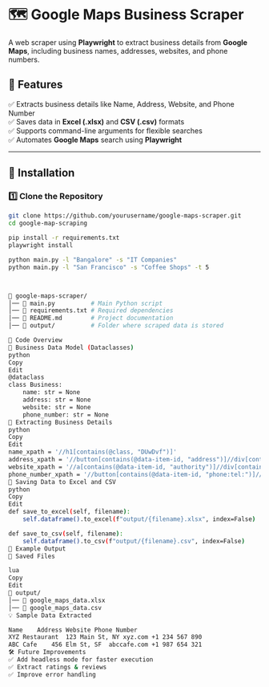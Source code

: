 # 🗺️ Google Maps Business Scraper  

A web scraper using **Playwright** to extract business details from **Google Maps**, including business names, addresses, websites, and phone numbers.  

## 📌 Features  
✅ Extracts business details like Name, Address, Website, and Phone Number  
✅ Saves data in **Excel (.xlsx)** and **CSV (.csv)** formats  
✅ Supports command-line arguments for flexible searches  
✅ Automates **Google Maps** search using **Playwright**  

---

## 🚀 Installation  

### **1️⃣ Clone the Repository**  
```bash
git clone https://github.com/yourusername/google-maps-scraper.git
cd google-map-scraping

pip install -r requirements.txt
playwright install

python main.py -l "Bangalore" -s "IT Companies"
python main.py -l "San Francisco" -s "Coffee Shops" -t 5



📂 google-maps-scraper/
│── 📄 main.py          # Main Python script
│── 📄 requirements.txt # Required dependencies
│── 📄 README.md        # Project documentation
│── 📂 output/          # Folder where scraped data is stored

📌 Code Overview
🔹 Business Data Model (Dataclasses)
python
Copy
Edit
@dataclass
class Business:
    name: str = None
    address: str = None
    website: str = None
    phone_number: str = None
🔹 Extracting Business Details
python
Copy
Edit
name_xpath = '//h1[contains(@class, "DUwDvf")]'
address_xpath = '//button[contains(@data-item-id, "address")]//div[contains(@class, "fontBodyMedium")]'
website_xpath = '//a[contains(@data-item-id, "authority")]//div[contains(@class, "fontBodyMedium")]'
phone_number_xpath = '//button[contains(@data-item-id, "phone:tel:")]//div[contains(@class, "fontBodyMedium")]'
🔹 Saving Data to Excel and CSV
python
Copy
Edit
def save_to_excel(self, filename):
    self.dataframe().to_excel(f"output/{filename}.xlsx", index=False)

def save_to_csv(self, filename):
    self.dataframe().to_csv(f"output/{filename}.csv", index=False)
📌 Example Output
📁 Saved Files

lua
Copy
Edit
📂 output/
│── 📄 google_maps_data.xlsx
│── 📄 google_maps_data.csv
💡 Sample Data Extracted

Name	Address	Website	Phone Number
XYZ Restaurant	123 Main St, NY	xyz.com	+1 234 567 890
ABC Cafe	456 Elm St, SF	abccafe.com	+1 987 654 321
🛠️ Future Improvements
✅ Add headless mode for faster execution
✅ Extract ratings & reviews
✅ Improve error handling
